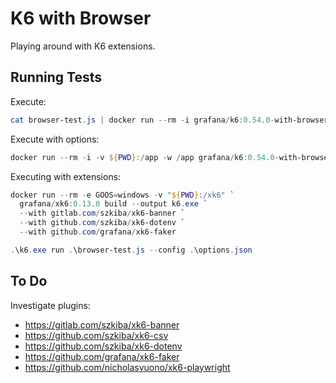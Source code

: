 # K6 with Browser

Playing around with K6 extensions.

## Running Tests

Execute:

```Powershell
cat browser-test.js | docker run --rm -i grafana/k6:0.54.0-with-browser run -
```

Execute with options:

```Powershell
docker run --rm -i -v ${PWD}:/app -w /app grafana/k6:0.54.0-with-browser --config options.json browser-test.js
```

Executing with extensions:

```Powershell
docker run --rm -e GOOS=windows -v "${PWD}:/xk6" `
  grafana/xk6:0.13.0 build --output k6.exe `
  --with gitlab.com/szkiba/xk6-banner `
  --with github.com/szkiba/xk6-dotenv `
  --with github.com/grafana/xk6-faker

.\k6.exe run .\browser-test.js --config .\options.json

```

## To Do

Investigate plugins:

- https://gitlab.com/szkiba/xk6-banner
- https://github.com/szkiba/xk6-csv
- https://github.com/szkiba/xk6-dotenv
- https://github.com/grafana/xk6-faker
- https://github.com/nicholasvuono/xk6-playwright